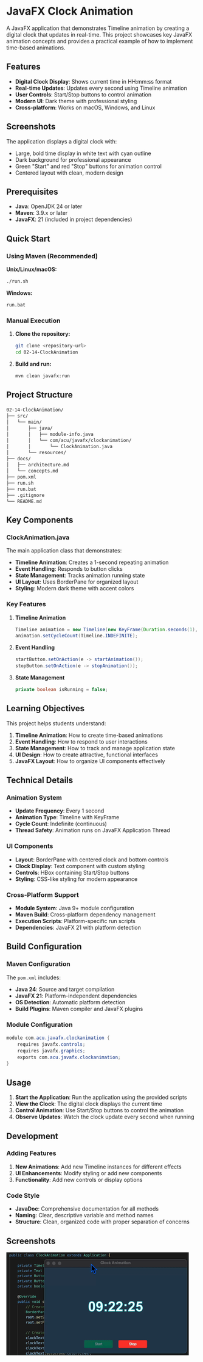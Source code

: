 # JavaFX Clock Animation

A JavaFX application that demonstrates Timeline animation by creating a digital clock that updates in real-time. This project showcases key JavaFX animation concepts and provides a practical example of how to implement time-based animations.

## Features

- **Digital Clock Display**: Shows current time in HH:mm:ss format
- **Real-time Updates**: Updates every second using Timeline animation
- **User Controls**: Start/Stop buttons to control animation
- **Modern UI**: Dark theme with professional styling
- **Cross-platform**: Works on macOS, Windows, and Linux

## Screenshots

The application displays a digital clock with:
- Large, bold time display in white text with cyan outline
- Dark background for professional appearance
- Green "Start" and red "Stop" buttons for animation control
- Centered layout with clean, modern design

## Prerequisites

- **Java**: OpenJDK 24 or later
- **Maven**: 3.9.x or later
- **JavaFX**: 21 (included in project dependencies)

## Quick Start

### Using Maven (Recommended)

**Unix/Linux/macOS:**
```bash
./run.sh
```

**Windows:**
```cmd
run.bat
```

### Manual Execution

1. **Clone the repository:**
   ```bash
   git clone <repository-url>
   cd 02-14-ClockAnimation
   ```

2. **Build and run:**
   ```bash
   mvn clean javafx:run
   ```

## Project Structure

```
02-14-ClockAnimation/
├── src/
│   └── main/
│       ├── java/
│       │   ├── module-info.java
│       │   └── com/acu/javafx/clockanimation/
│       │       └── ClockAnimation.java
│       └── resources/
├── docs/
│   ├── architecture.md
│   └── concepts.md
├── pom.xml
├── run.sh
├── run.bat
├── .gitignore
└── README.md
```

## Key Components

### ClockAnimation.java

The main application class that demonstrates:

- **Timeline Animation**: Creates a 1-second repeating animation
- **Event Handling**: Responds to button clicks
- **State Management**: Tracks animation running state
- **UI Layout**: Uses BorderPane for organized layout
- **Styling**: Modern dark theme with accent colors

### Key Features

1. **Timeline Animation**
   ```java
   Timeline animation = new Timeline(new KeyFrame(Duration.seconds(1), e -> updateClock()));
   animation.setCycleCount(Timeline.INDEFINITE);
   ```

2. **Event Handling**
   ```java
   startButton.setOnAction(e -> startAnimation());
   stopButton.setOnAction(e -> stopAnimation());
   ```

3. **State Management**
   ```java
   private boolean isRunning = false;
   ```

## Learning Objectives

This project helps students understand:

1. **Timeline Animation**: How to create time-based animations
2. **Event Handling**: How to respond to user interactions
3. **State Management**: How to track and manage application state
4. **UI Design**: How to create attractive, functional interfaces
5. **JavaFX Layout**: How to organize UI components effectively

## Technical Details

### Animation System

- **Update Frequency**: Every 1 second
- **Animation Type**: Timeline with KeyFrame
- **Cycle Count**: Indefinite (continuous)
- **Thread Safety**: Animation runs on JavaFX Application Thread

### UI Components

- **Layout**: BorderPane with centered clock and bottom controls
- **Clock Display**: Text component with custom styling
- **Controls**: HBox containing Start/Stop buttons
- **Styling**: CSS-like styling for modern appearance

### Cross-Platform Support

- **Module System**: Java 9+ module configuration
- **Maven Build**: Cross-platform dependency management
- **Execution Scripts**: Platform-specific run scripts
- **Dependencies**: JavaFX 21 with platform detection

## Build Configuration

### Maven Configuration

The `pom.xml` includes:

- **Java 24**: Source and target compilation
- **JavaFX 21**: Platform-independent dependencies
- **OS Detection**: Automatic platform detection
- **Build Plugins**: Maven compiler and JavaFX plugins

### Module Configuration

```java
module com.acu.javafx.clockanimation {
    requires javafx.controls;
    requires javafx.graphics;
    exports com.acu.javafx.clockanimation;
}
```

## Usage

1. **Start the Application**: Run the application using the provided scripts
2. **View the Clock**: The digital clock displays the current time
3. **Control Animation**: Use Start/Stop buttons to control the animation
4. **Observe Updates**: Watch the clock update every second when running

## Development

### Adding Features

1. **New Animations**: Add new Timeline instances for different effects
2. **UI Enhancements**: Modify styling or add new components
3. **Functionality**: Add new controls or display options

### Code Style

- **JavaDoc**: Comprehensive documentation for all methods
- **Naming**: Clear, descriptive variable and method names
- **Structure**: Clean, organized code with proper separation of concerns


## Screenshots

![Clock Animation](images/02-14-ClockAnimation.gif)